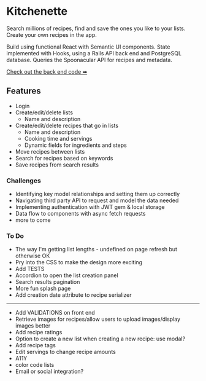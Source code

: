# Kitchenette

Search millions of recipes, find and save the ones you like to your lists. Create your own recipes in the app.

Build using functional React with Semantic UI components. State implemented with Hooks, using a Rails API back end and PostgreSQL database. Queries the Spoonacular API for recipes and metadata.

[Check out the back end code ➡︎](https://github.com/ajsultanov/kitchen-backend "Kitchenette App back end repo")

## Features
- Login
- Create/edit/delete lists
    - Name and description
- Create/edit/delete recipes that go in lists
    - Name and description
    - Cooking time and servings
    - Dynamic fields for ingredients and steps
- Move recipes between lists
- Search for recipes based on keywords
- Save recipes from search results

### Challenges
- Identifying key model relationships and setting them up correctly
- Navigating third party API to request and model the data needed
- Implementing authentication with JWT gem & local storage
- Data flow to components with async fetch requests
- more to come

### To Do
- The way I'm getting list lengths - undefined on page refresh but otherwise OK
- Pry into the CSS to make the design more exciting
- Add TESTS
- Accordion to open the list creation panel
- Search results pagination
- More fun splash page
- Add creation date attribute to recipe serializer
---
- Add VALIDATIONS on front end
- Retrieve images for recipes/allow users to upload images/display images better
- Add recipe ratings
- Option to create a new list when creating a new recipe: use modal?
- Add recipe tags
- Edit servings to change recipe amounts
- A11Y
- color code lists
- Email or social integration?

